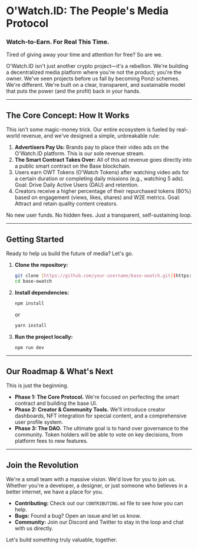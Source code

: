 # O'Watch.ID: The People's Media Protocol

### Watch-to-Earn. For Real This Time.

Tired of giving away your time and attention for free? So are we.

O'Watch.ID isn't just another crypto project—it's a rebellion. We're building a decentralized media platform where you're not the product; you're the owner. We've seen projects before us fail by becoming Ponzi schemes. We're different. We're built on a clear, transparent, and sustainable model that puts the power (and the profit) back in your hands.

---

## The Core Concept: How It Works

This isn't some magic-money trick. Our entire ecosystem is fueled by real-world revenue, and we've designed a simple, unbreakable rule: 

1.  **Advertisers Pay Us:** Brands pay to place their video ads on the O'Watch.ID platform. This is our sole revenue stream.
2.  **The Smart Contract Takes Over:** All of this ad revenue goes directly into a public smart contract on the Base blockchain.
3. Users earn OWT Tokens (O’Watch Tokens) after watching video ads for a certain duration or completing daily missions (e.g., watching 5 ads). Goal: Drive Daily Active Users (DAU) and retention.
4. Creators receive a higher percentage of their repurchased tokens (80%) based on engagement (views, likes, shares) and W2E metrics. Goal: Attract and retain quality content creators.

No new user funds. No hidden fees. Just a transparent, self-sustaining loop.

---

## Getting Started

Ready to help us build the future of media? Let's go.

1.  **Clone the repository:**
    ```bash
    git clone [https://github.com/your-username/base-owatch.git](https://github.com/your-username/base-owatch.git)
    cd base-owatch
    ```

2.  **Install dependencies:**
    ```bash
    npm install
    ```
    or
    ```bash
    yarn install
    ```

3.  **Run the project locally:**
    ```bash
    npm run dev
    ```

---

## Our Roadmap & What's Next

This is just the beginning.

* **Phase 1: The Core Protocol.** We're focused on perfecting the smart contract and building the base UI.
* **Phase 2: Creator & Community Tools.** We'll introduce creator dashboards, NFT integration for special content, and a comprehensive user profile system.
* **Phase 3: The DAO.** The ultimate goal is to hand over governance to the community. Token holders will be able to vote on key decisions, from platform fees to new features.

---

## Join the Revolution

We're a small team with a massive vision. We'd love for you to join us. Whether you're a developer, a designer, or just someone who believes in a better internet, we have a place for you.

* **Contributing:** Check out our `CONTRIBUTING.md` file to see how you can help.
* **Bugs:** Found a bug? Open an issue and let us know.
* **Community:** Join our Discord and Twitter to stay in the loop and chat with us directly.

Let's build something truly valuable, together.
